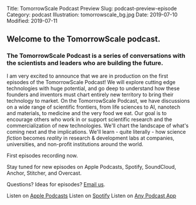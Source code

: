 Title: TomorrowScale Podcast Preview
Slug: podcast-preview-episode
Category: podcast
Illustration: tomorrowscale_bg.jpg
Date: 2019-07-10
Modified: 2019-07-11



## Welcome to the TomorrowScale podcast.

### The TomorrowScale Podcast is a series of conversations with the scientists and leaders who are building the future.

I am very excited to announce that we are in production on the first episodes of the TomorrowScale Podcast! We will explore cutting edge technologies with huge potential, and go deep to understand how these founders and inventors must chart entirely new territory to bring their technology to market. On the TomorrowScale Podcast, we have discussions on a wide range of scientific frontiers, from life sciences to AI, nanotech and materials, to medicine and the very food we eat. Our goal is to encourage others who work in or support scientific research and the commercialization of new technologies. We'll chart the landscape of what's coming next and the implications. We'll learn - quite literally - how science *fiction* becomes *reality* in research & development labs at companies, universities, and non-profit institutions around the world.

First episodes recording now.

Stay tuned for new episodes on Apple Podcasts, Spotify, SoundCloud, Anchor, Stitcher, and Overcast.

Questions? Ideas for episodes? [Email us](mailto:justin@tomorrowscale.com).

Listen on [Apple Podcasts](https://podcasts.apple.com/us/podcast/serial-entrepreneurship-with-mike-moradi-sensulin/id1472883653?i=1000451987912)
Listen on [Spotify](https://open.spotify.com/show/6PqybxGA3Qy4L6SpBlPaDc)
Listen on [Any Podcast App](https://anchor.fm/tomorrowscale/episodes/Serial-Entrepreneurship-with-Mike-Moradi---Sensulin-e5o61u)


